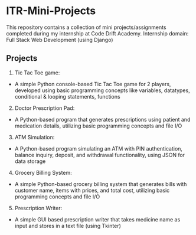 # ITR-Mini-Projects
This repository contains a collection of mini projects/assignments completed during my internship at Code Drift Academy. 
Internship domain: Full Stack Web Development (using Django)
## Projects
1. Tic Tac Toe game:
  - A simple Python console-based Tic Tac Toe game for 2 players, developed using basic programming concepts like variables, datatypes, conditional & looping statements, functions
2. Doctor Prescription Pad:
  - A Python-based program that generates prescriptions using patient and medication details, utilizing basic programming concepts and file I/O
3. ATM Simulation:
  - A Python-based program simulating an ATM with PIN authentication, balance inquiry, deposit, and withdrawal functionality, using JSON for data storage
4. Grocery Billing System:
  - A simple Python-based grocery billing system that generates bills with customer name, items with prices, and total cost, utilizing basic programming concepts and file I/O
5. Prescription Writer:
  - A simple GUI based prescription writer that takes medicine name as input and stores in a text file (using Tkinter) 
